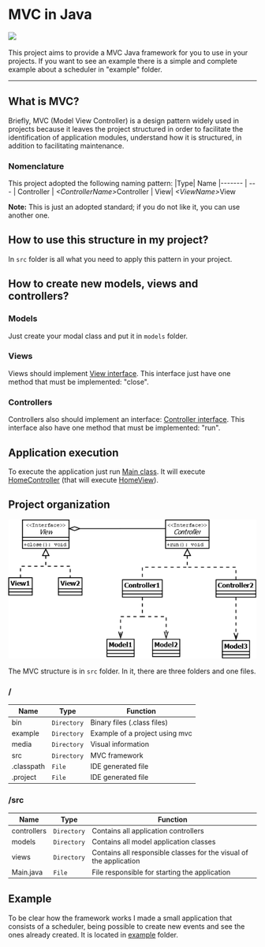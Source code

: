 

# MVC in Java
![](https://github.com/williamniemiec/MVC-in-Java/)

This project aims to provide a MVC Java framework for you to use in your projects. If you want to see an example there is a simple and complete example about a scheduler in "example" folder.

<hr />

## What is MVC?
Briefly, MVC (Model View Controller) is a design pattern widely used in projects because it leaves the project structured in order to facilitate the identification of application modules, understand how it is structured, in addition to facilitating maintenance.

### Nomenclature
This project adopted the following naming pattern:
|Type| Name
|------- | --- 
| Controller | <i>&lt;ControllerName&gt;</i>Controller
| View| <i>&lt;ViewName&gt;</i>View


<b>Note:</b> This is just an adopted standard; if you do not like it, you can use another one.

## How to use this structure in my project?
In `src` folder is all what you need to apply this pattern in your project. 

## How to create new models, views and controllers?
### Models
Just create your modal class and put it in `models` folder.
### Views
Views should implement [View interface](https://github.com/williamniemiec/MVC-in-Java/blob/master/src/views/View.java). This interface just have one method that must be implemented: "close".
### Controllers
Controllers also should implement an interface: [Controller interface](https://github.com/williamniemiec/MVC-in-Java/blob/master/src/controllers/Controller.java). This interface also have one method that must be implemented: "run".

## Application execution
To execute the application just run [Main class](https://github.com/williamniemiec/MVC-in-Java/blob/master/src/Main.java). It will execute [HomeController](https://github.com/williamniemiec/MVC-in-Java/blob/master/src/controllers/HomeController.java) (that will execute [HomeView](https://github.com/williamniemiec/MVC-in-Java/blob/master/src/views/HomeView.java)).

## Project organization
![UML Diagram](https://github.com/williamniemiec/MVC-in-Java/blob/master/media/uml/uml.png)

The MVC structure is in `src` folder. In it, there are three folders and one files.

### /
|Name| Type| Function
|------- | --- | ----
| bin| `Directory`| Binary files (&#46;class files)
| example| `Directory`| Example of a project using mvc
| media| `Directory`| Visual information
| src| `Directory`| MVC framework
| &#46;classpath | `File`| IDE generated file
| &#46;project| `File`| IDE generated file


### /src
|Name| Type| Function
|------- | --- | ----
| controllers | `Directory`| Contains all application controllers
| models | `Directory`| Contains all model application classes
| views | `Directory`| Contains all responsible classes for the visual of the application
| Main&#46;java | `File`| File responsible for starting the application

## Example
To be clear how the framework works I made a small application that consists of a scheduler, being possible to create new events and see the ones already created. It is located in [example](https://github.com/williamniemiec/MVC-in-Java/tree/master/example) folder.
